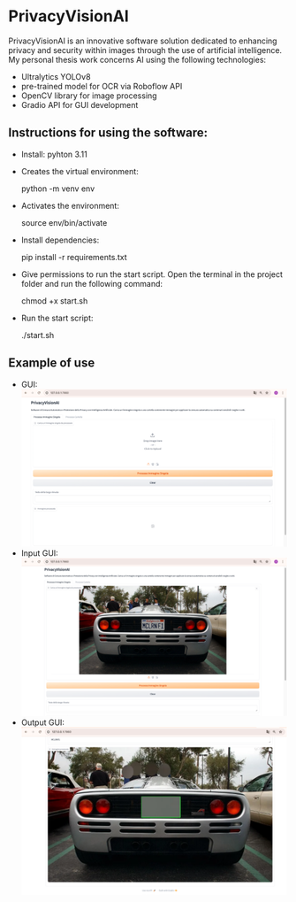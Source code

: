 # PrivacyVisionAI
PrivacyVisionAI is an innovative software solution dedicated to enhancing privacy and security within images through the use of artificial intelligence.
My personal thesis work concerns AI using the following technologies:
- Ultralytics YOLOv8 
- pre-trained model for OCR via Roboflow API
- OpenCV library for image processing
- Gradio API for GUI development

## Instructions for using the software:
- Install: pyhton 3.11
- Creates the virtual environment:
  
  python -m venv env
- Activates the environment:

  source env/bin/activate

- Install dependencies:

  pip install -r requirements.txt
  
- Give permissions to run the start script. Open the terminal in the project folder and run the following command:

  chmod +x start.sh
- Run the start script:

  ./start.sh
  
## Example of use
- GUI:
![Alt text](GUI.png)
- Input GUI:
![Alt text](inputGUI.png)
- Output GUI:
![Alt text](outputGUI.png)
